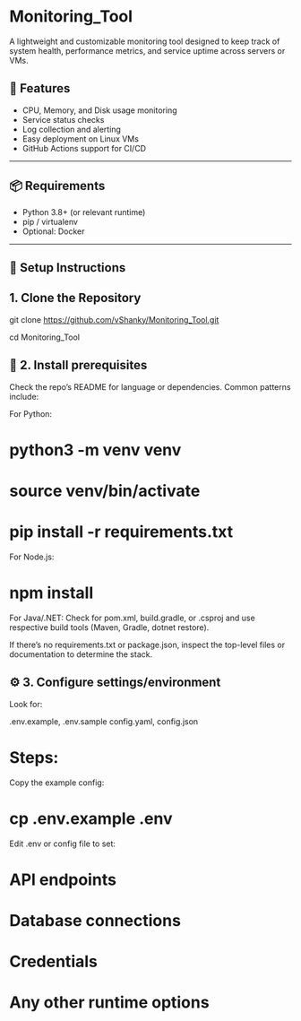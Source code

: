 # Monitoring_Tool

A lightweight and customizable monitoring tool designed to keep track of system health, performance metrics, and service uptime across servers or VMs.

## 🚀 Features

- CPU, Memory, and Disk usage monitoring
- Service status checks
- Log collection and alerting
- Easy deployment on Linux VMs
- GitHub Actions support for CI/CD

---

## 📦 Requirements

- Python 3.8+ (or relevant runtime)
- pip / virtualenv
- Optional: Docker

---

## 🔧 Setup Instructions

## 1. Clone the Repository

git clone https://github.com/vShanky/Monitoring_Tool.git

cd Monitoring_Tool


## 🧰 2. Install prerequisites
Check the repo’s README for language or dependencies. Common patterns include:

For Python:
# python3 -m venv venv
# source venv/bin/activate
# pip install -r requirements.txt

For Node.js:
# npm install

For Java/.NET: Check for pom.xml, build.gradle, or .csproj and use respective build tools (Maven, Gradle, dotnet restore).

If there’s no requirements.txt or package.json, inspect the top-level files or documentation to determine the stack.

## ⚙️ 3. Configure settings/environment
Look for:

  .env.example, .env.sample
  config.yaml, config.json

# Steps:
Copy the example config:

# cp .env.example .env

Edit .env or config file to set:
# API endpoints
# Database connections
# Credentials
# Any other runtime options

